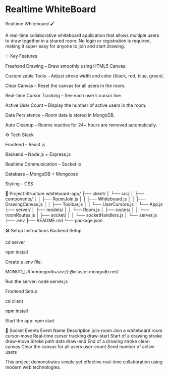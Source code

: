 # Realtime WhiteBoard
Realtime Whiteboard 🖌️

A real-time collaborative whiteboard application that allows multiple users to draw together in a shared room. No login or registration is required, making it super easy for anyone to join and start drawing.

✨ Key Features

Freehand Drawing – Draw smoothly using HTML5 Canvas.

Customizable Tools – Adjust stroke width and color (black, red, blue, green).

Clear Canvas – Reset the canvas for all users in the room.

Real-time Cursor Tracking – See each user’s cursor live.

Active User Count – Display the number of active users in the room.

Data Persistence – Room data is stored in MongoDB.

Auto Cleanup – Rooms inactive for 24+ hours are removed automatically.

⚙️ Tech Stack

Frontend – React.js

Backend – Node.js + Express.js

Realtime Communication – Socket.io

Database – MongoDB + Mongoose

Styling – CSS

📂 Project Structure
whiteboard-app/
├── client/
│   └── src/
│       ├── components/
│       │   ├── RoomJoin.js
│       │   ├── Whiteboard.js
│       │   ├── DrawingCanvas.js
│       │   ├── Toolbar.js
│       │   └── UserCursors.js
│       └── App.js
├── server/
│   ├── models/
│   │   └── Room.js
│   ├── routes/
│   │   └── roomRoutes.js
│   ├── socket/
│   │   └── socketHandlers.js
│   └── server.js
├── .env
├── README.md
└── package.json

🛠️ Setup Instructions
Backend Setup

cd server

npm install

Create a .env file:

MONGO_URI=mongodb+srv://<username>:<password>@cluster.mongodb.net/


Run the server: node server.js

Frontend Setup

cd client

npm install

Start the app: npm start

🔌 Socket Events
Event Name	Description
join-room	Join a whiteboard room
cursor-move	Real-time cursor tracking
draw-start	Start of a drawing stroke
draw-move	Stroke path data
draw-end	End of a drawing stroke
clear-canvas	Clear the canvas for all users
user-count	Send number of active users

This project demonstrates simple yet effective real-time collaboration using modern web technologies.
